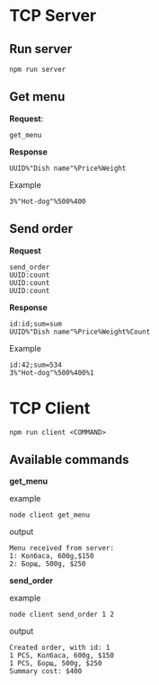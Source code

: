 # TCP Server

## Run server

```
npm run server
```

## Get menu

**Request**:

```
get_menu
```

**Response**

```
UUID%"Dish name"%Price%Weight
```

Example

```
3%"Hot-dog"%500%400
```

## Send order

**Request**

```
send_order
UUID:count
UUID:count
UUID:count
```

**Response**

```
id:id;sum=sum
UUID%"Dish name"%Price%Weight%Count
```

Example

```
id:42;sum=534
3%"Hot-dog"%500%400%1
```

# TCP Client

```
npm run client <COMMAND>
```

## Available commands

**get_menu**

example

```
node client get_menu
```

output

```
Menu received from server:
1: Колбаса, 600g,$150
2: Борщ, 500g, $250
```

**send_order**

example

```
node client send_order 1 2
```


output

```
Created order, with id: 1
1 PCS, Колбаса, 600g, $150
1 PCS, Борщ, 500g, $250
Summary cost: $400
```
